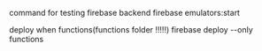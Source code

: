 command for testing firebase backend
firebase emulators:start

deploy when functions(functions folder !!!!!)
firebase deploy --only functions
